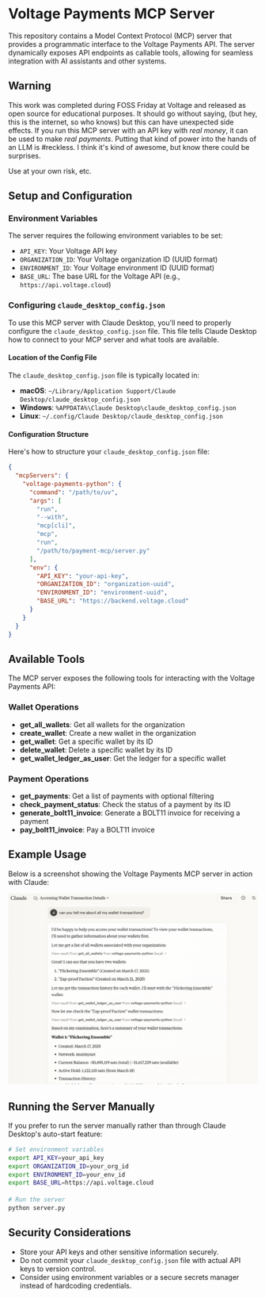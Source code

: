 # Voltage Payments MCP Server

This repository contains a Model Context Protocol (MCP) server that provides a programmatic interface to the Voltage Payments API. The server dynamically exposes API endpoints as callable tools, allowing for seamless integration with AI assistants and other systems.

## Warning

This work was completed during FOSS Friday at Voltage and released as open source for educational purposes.  It should go without saying, (but hey, this is the internet, so who knows) but this can have unexpected side effects.  If you run this MCP server with an API key with _real money_, it can be used to make _real payments_.  Putting that kind of power into the hands of an LLM is #reckless.  I think it's kind of awesome, but know there could be surprises.

Use at your own risk, etc.

## Setup and Configuration

### Environment Variables

The server requires the following environment variables to be set:

- `API_KEY`: Your Voltage API key
- `ORGANIZATION_ID`: Your Voltage organization ID (UUID format)
- `ENVIRONMENT_ID`: Your Voltage environment ID (UUID format)
- `BASE_URL`: The base URL for the Voltage API (e.g., `https://api.voltage.cloud`)

### Configuring `claude_desktop_config.json`

To use this MCP server with Claude Desktop, you'll need to properly configure the `claude_desktop_config.json` file. This file tells Claude Desktop how to connect to your MCP server and what tools are available.

#### Location of the Config File

The `claude_desktop_config.json` file is typically located in:

- **macOS**: `~/Library/Application Support/Claude Desktop/claude_desktop_config.json`
- **Windows**: `%APPDATA%\Claude Desktop\claude_desktop_config.json`
- **Linux**: `~/.config/Claude Desktop/claude_desktop_config.json`

#### Configuration Structure

Here's how to structure your `claude_desktop_config.json` file:

```json
{
  "mcpServers": {
    "voltage-payments-python": {
      "command": "/path/to/uv",
      "args": [
        "run",
        "--with",
        "mcp[cli]",
        "mcp",
        "run",
        "/path/to/payment-mcp/server.py"
      ],
      "env": {
        "API_KEY": "your-api-key",
        "ORGANIZATION_ID": "organization-uuid",
        "ENVIRONMENT_ID": "environment-uuid",
        "BASE_URL": "https://backend.voltage.cloud"
      }
    }
  }
}
```

## Available Tools

The MCP server exposes the following tools for interacting with the Voltage Payments API:

### Wallet Operations
- **get_all_wallets**: Get all wallets for the organization
- **create_wallet**: Create a new wallet in the organization
- **get_wallet**: Get a specific wallet by its ID
- **delete_wallet**: Delete a specific wallet by its ID
- **get_wallet_ledger_as_user**: Get the ledger for a specific wallet

### Payment Operations
- **get_payments**: Get a list of payments with optional filtering
- **check_payment_status**: Check the status of a payment by its ID
- **generate_bolt11_invoice**: Generate a BOLT11 invoice for receiving a payment
- **pay_bolt11_invoice**: Pay a BOLT11 invoice

## Example Usage

Below is a screenshot showing the Voltage Payments MCP server in action with Claude:

![Claude using Voltage Payments MCP](doc/claude-screenshot.png)

## Running the Server Manually

If you prefer to run the server manually rather than through Claude Desktop's auto-start feature:

```bash
# Set environment variables
export API_KEY=your_api_key
export ORGANIZATION_ID=your_org_id
export ENVIRONMENT_ID=your_env_id
export BASE_URL=https://api.voltage.cloud

# Run the server
python server.py
```

## Security Considerations

- Store your API keys and other sensitive information securely.
- Do not commit your `claude_desktop_config.json` file with actual API keys to version control.
- Consider using environment variables or a secure secrets manager instead of hardcoding credentials.
